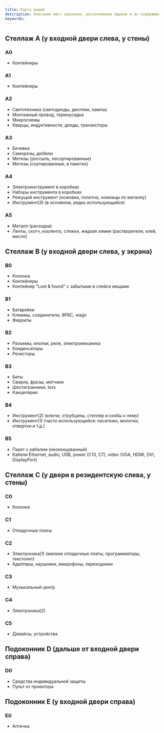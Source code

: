 ```yaml
---
title: Карта вещей
description: Описание мест хранения, расположение ящиков и их содержимое.
keywords:
---
```


## Стеллаж A (у входной двери слева, у стены)

### A0

* Контейнеры

### A1

* Контейнеры

### A2

* Светотехника (светодиоды, дисплеи, лампы)
* Монтажный провод, термоусадка
* Микросхемы
* Кварцы, индуктивности, диоды, транзисторы

### A3

* Бечевка
* Саморезы, дюбели
* Метизы (россыпь, несортированные)
* Метизы (сортированные, в пакетах)

### A4

* Электроинструмент в коробках
* Наборы инструмента в коробках
* Режущий инструмент (ножовки, полотна, ножницы по металлу)
* Инструмент(3) (в основном, редко использующийся)

### A5

* Металл (расходка)
* Ленты, скотч, изолента, стяжки, жидкая химия (растворители, клей, масло)

## Стеллаж B (у входной двери слева, у экрана)

### B0

* Колонка
* Контейнеры
* Контейнер "Lost & found" с забытыми в спейсе вещами

### B1

* Батарейки
* Клеммы, соединители, 8P8C, wago
* Ферриты

### B2

* Разъемы, кнопки, реле, электромеханика
* Конденсаторы
* Резисторы

### B3

* Биты
* Сверла, фрезы, метчики
* Шестигранники, torx
* Канцелярия

### B4

* Инструмент(2) (ключи, струбцины, степлер и скобы к нему)
* Инструмент(1) (часто использующийся: пасатижи, молотки, отвертки и т.д.)

### B5

* Пакет с кабелем (неоконцованный)
* Кабели Ethernet, audio, USB, power (C13, C7), video (VGA, HDMI, DVI, DisplayPort)

## Стеллаж C (у двери в резидентскую слева, у стены)

### C0

* Колонка

### C1

* Отладочные платы

### C2

* Электроника(1) (мелкие отладочные платы, программаторы, текстолит)
* Адаптеры, наушники, микрофоны, переходники

### C3

* Музыкальный центр

### C4

* Электроника(2)

### C5

* Девайсы, устройства

## Подоконник D (дальше от входной двери справа)

### D0

* Средства индивидуальной защиты
* Пульт от проектора

## Подоконник E (у входной двери справа)

### E0

* Аптечка
